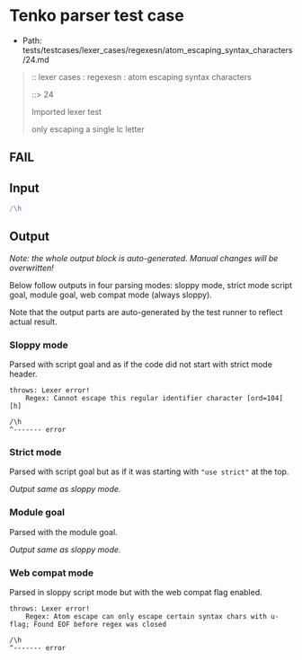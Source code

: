 # Tenko parser test case

- Path: tests/testcases/lexer_cases/regexesn/atom_escaping_syntax_characters/24.md

> :: lexer cases : regexesn : atom escaping syntax characters
>
> ::> 24
>
> Imported lexer test
>
> only escaping a single lc letter

## FAIL

## Input

`````js
/\h
`````

## Output

_Note: the whole output block is auto-generated. Manual changes will be overwritten!_

Below follow outputs in four parsing modes: sloppy mode, strict mode script goal, module goal, web compat mode (always sloppy).

Note that the output parts are auto-generated by the test runner to reflect actual result.

### Sloppy mode

Parsed with script goal and as if the code did not start with strict mode header.

`````
throws: Lexer error!
    Regex: Cannot escape this regular identifier character [ord=104][h]

/\h
^------- error
`````

### Strict mode

Parsed with script goal but as if it was starting with `"use strict"` at the top.

_Output same as sloppy mode._

### Module goal

Parsed with the module goal.

_Output same as sloppy mode._

### Web compat mode

Parsed in sloppy script mode but with the web compat flag enabled.

`````
throws: Lexer error!
    Regex: Atom escape can only escape certain syntax chars with u-flag; Found EOF before regex was closed

/\h
^------- error
`````

